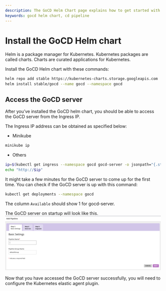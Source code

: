 ```yaml
---
description: The GoCD Helm Chart page explains how to get started with GoCD for kubernetes using Helm.
keywords: gocd helm chart, cd pipeline
---
```


# Install the GoCD Helm chart

Helm is a package manager for Kubernetes. Kubernetes packages are called charts. Charts are curated applications for Kubernetes.  

Install the GoCD Helm chart with these commands:

```bash
helm repo add stable https://kubernetes-charts.storage.googleapis.com
helm install stable/gocd --name gocd --namespace gocd
```

## Access the GoCD server

After you’ve installed the GoCD helm chart, you should be able to access the GoCD server from the Ingress IP.

The Ingress IP address can be obtained as specified below:

- Minikube

```bash
minikube ip
```
- Others

```bash
ip=$(kubectl get ingress --namespace gocd gocd-server -o jsonpath="{.status.loadBalancer.ingress[0].ip}")
echo "http://$ip"
```

It might take a few minutes for the GoCD server to come up for the first time. You can check if the GoCD server is up with this command:

```bash
kubectl get deployments --namespace gocd
```
The column `Available` should show 1 for gocd-server.

The GoCD server on startup will look like this.
![](../../resources/images/gocd-helm-chart/first_screen.png)

Now that you have accessed the GoCD server successfully, you will need to configure the Kubernetes elastic agent plugin.
